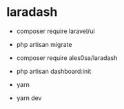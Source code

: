 # laradash

- composer require laravel/ui

- php artisan migrate

- composer require ales0sa/laradash

- php artisan dashboard:init

- yarn

- yarn dev